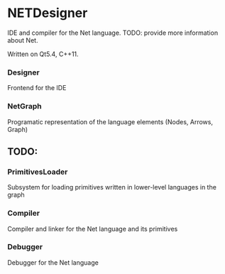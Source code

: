 # NETDesigner

IDE and compiler for the Net language.
TODO: provide more information about Net.

Written on Qt5.4, C++11.

### Designer
Frontend for the IDE

### NetGraph 
Programatic representation of the language elements (Nodes, Arrows, Graph)

## TODO:

### PrimitivesLoader
Subsystem for loading primitives written in lower-level languages in the graph

### Compiler
Compiler and linker for the Net language and its primitives

### Debugger
Debugger for the Net language

